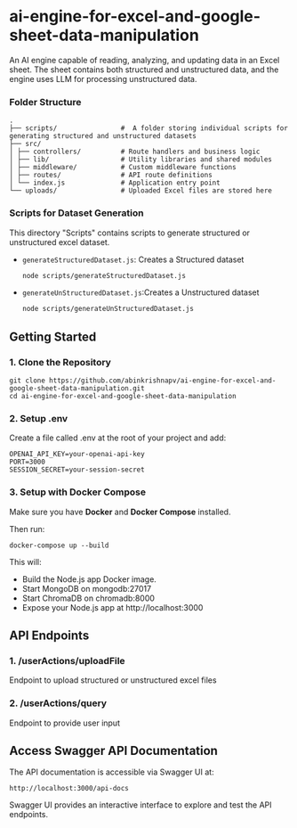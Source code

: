 # ai-engine-for-excel-and-google-sheet-data-manipulation
An AI engine capable of reading, analyzing, and updating data in an Excel sheet. The sheet contains both structured and unstructured data, and the engine uses LLM for processing unstructured data.

### Folder Structure

    .
    ├── scripts/                #  A folder storing individual scripts for generating structured and unstructured datasets 
    ├── src/
    │ ├── controllers/          # Route handlers and business logic
    │ ├── lib/                  # Utility libraries and shared modules
    │ ├── middleware/           # Custom middleware functions
    │ ├── routes/               # API route definitions
    │ └── index.js              # Application entry point
    └── uploads/                # Uploaded Excel files are stored here
   

###  Scripts for Dataset Generation

This directory "Scripts" contains scripts to generate structured or unstructured excel dataset.

- `generateStructuredDataset.js`: Creates a Structured dataset

    ```bash
    node scripts/generateStructuredDataset.js
- `generateUnStructuredDataset.js`:Creates a Unstructured dataset

    ```bash
    node scripts/generateUnStructuredDataset.js

## Getting Started

### 1. Clone the Repository

    
    git clone https://github.com/abinkrishnapv/ai-engine-for-excel-and-google-sheet-data-manipulation.git
    cd ai-engine-for-excel-and-google-sheet-data-manipulation


### 2. Setup .env

Create a file called .env at the root of your project and add:

    OPENAI_API_KEY=your-openai-api-key
    PORT=3000
    SESSION_SECRET=your-session-secret


### 3. Setup with Docker Compose

Make sure you have **Docker** and **Docker Compose** installed.

Then run:

    docker-compose up --build

 This will:

- Build the Node.js app Docker image.
- Start MongoDB on mongodb:27017
- Start ChromaDB on chromadb:8000
- Expose your Node.js app at http://localhost:3000

## API Endpoints

### 1. /userActions/uploadFile
Endpoint to upload structured or unstructured excel files

### 2.  /userActions/query
Endpoint to provide user input

## Access Swagger API Documentation
The API documentation is accessible via Swagger UI at:

    http://localhost:3000/api-docs

Swagger UI provides an interactive interface to explore and test the API endpoints.

